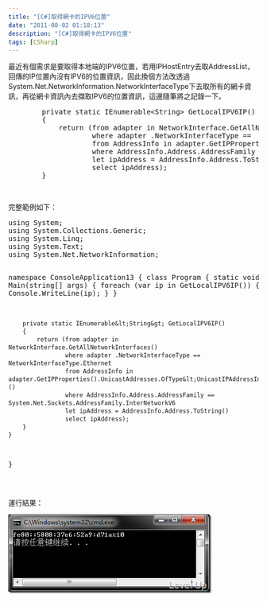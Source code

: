 ```yaml
---
title: "[C#]取得網卡的IPV6位置"
date: "2011-08-02 01:18:13"
description: "[C#]取得網卡的IPV6位置"
tags: [CSharp]
---
```


<p>
	最近有個需求是要取得本地端的IPV6位置，若用IPHostEntry去取AddressList，回傳的IP位置內沒有IPV6的位置資訊，因此換個方法改透過System.Net.NetworkInformation.NetworkInterfaceType下去取所有的網卡資訊，再從網卡資訊內去擷取IPV6的位置資訊，這邊隨筆將之記錄一下。</p>
<div class="wlWriterSmartContent" id="scid:812469c5-0cb0-4c63-8c15-c81123a09de7:de6a2bca-86a5-4168-8eba-8bac17310e0b" style="padding-bottom: 0px; margin: 0px; padding-left: 0px; padding-right: 0px; display: inline; float: none; padding-top: 0px">
	<pre class="c#" name="code">
        private static IEnumerable&lt;String&gt; GetLocalIPV6IP()
        {
            return (from adapter in NetworkInterface.GetAllNetworkInterfaces()                   
                    where adapter .NetworkInterfaceType ==  NetworkInterfaceType.Ethernet 
                    from AddressInfo in adapter.GetIPProperties().UnicastAddresses.OfType&lt;UnicastIPAddressInformation&gt;()
                    where AddressInfo.Address.AddressFamily == System.Net.Sockets.AddressFamily.InterNetworkV6                    
                    let ipAddress = AddressInfo.Address.ToString()
                    select ipAddress);
        }</pre>
</div>
<p>
	 </p>
<p>
	完整範例如下：</p>
<div class="wlWriterSmartContent" id="scid:812469c5-0cb0-4c63-8c15-c81123a09de7:ad61bda0-e3d7-419d-9109-77a7a6e963e6" style="padding-bottom: 0px; margin: 0px; padding-left: 0px; padding-right: 0px; display: inline; float: none; padding-top: 0px">
	<pre class="c#" name="code">
using System;
using System.Collections.Generic;
using System.Linq;
using System.Text;
using System.Net.NetworkInformation;

namespace ConsoleApplication13
{
    class Program
    {
        static void Main(string[] args)
        {
            foreach (var ip in GetLocalIPV6IP())
            {
                Console.WriteLine(ip);
            }
        }

        private static IEnumerable&lt;String&gt; GetLocalIPV6IP()
        {
            return (from adapter in NetworkInterface.GetAllNetworkInterfaces()                   
                    where adapter .NetworkInterfaceType ==  NetworkInterfaceType.Ethernet 
                    from AddressInfo in adapter.GetIPProperties().UnicastAddresses.OfType&lt;UnicastIPAddressInformation&gt;()
                    where AddressInfo.Address.AddressFamily == System.Net.Sockets.AddressFamily.InterNetworkV6                    
                    let ipAddress = AddressInfo.Address.ToString()
                    select ipAddress);
        }
    }
}</pre>
</div>
<p>
	 </p>
<p>
	運行結果：</p>
<p>
	<img alt="image" border="0" height="159" src="\images\posts\32458\image_thumb.png" style="border-bottom: 0px; border-left: 0px; border-top: 0px; border-right: 0px" width="409" /></p>
